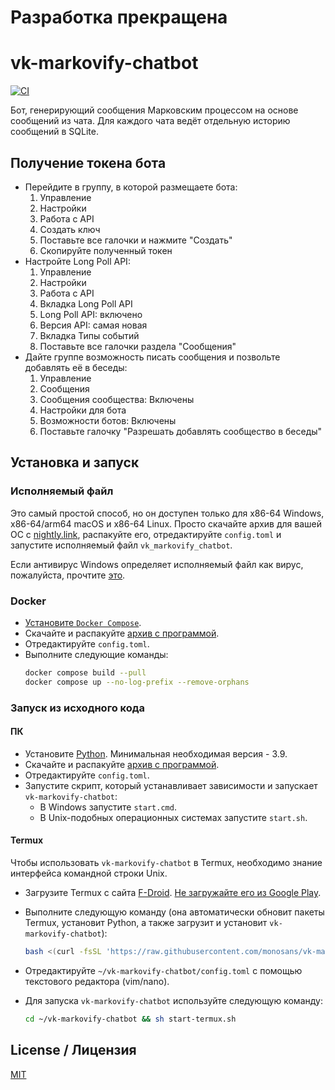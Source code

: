 # Разработка прекращена

# vk-markovify-chatbot

[![CI](https://github.com/monosans/vk-markovify-chatbot/actions/workflows/ci.yml/badge.svg)](https://github.com/monosans/vk-markovify-chatbot/actions/workflows/ci.yml)

Бот, генерирующий сообщения Марковским процессом на основе сообщений из чата. Для каждого чата ведёт отдельную историю сообщений в SQLite.

## Получение токена бота

- Перейдите в группу, в которой размещаете бота:
  1. Управление
  1. Настройки
  1. Работа с API
  1. Создать ключ
  1. Поставьте все галочки и нажмите "Создать"
  1. Скопируйте полученный токен
- Настройте Long Poll API:
  1. Управление
  1. Настройки
  1. Работа с API
  1. Вкладка Long Poll API
  1. Long Poll API: включено
  1. Версия API: самая новая
  1. Вкладка Типы событий
  1. Поставьте все галочки раздела "Сообщения"
- Дайте группе возможность писать сообщения и позвольте добавлять её в беседы:
  1. Управление
  1. Сообщения
  1. Сообщения сообщества: Включены
  1. Настройки для бота
  1. Возможности ботов: Включены
  1. Поставьте галочку "Разрешать добавлять сообщество в беседы"

## Установка и запуск

### Исполняемый файл

Это самый простой способ, но он доступен только для x86-64 Windows, x86-64/arm64 macOS и x86-64 Linux. Просто скачайте архив для вашей ОС с [nightly.link](https://nightly.link/monosans/vk-markovify-chatbot/workflows/ci/main?preview), распакуйте его, отредактируйте `config.toml` и запустите исполняемый файл `vk_markovify_chatbot`.

Если антивирус Windows определяет исполняемый файл как вирус, пожалуйста, прочтите [это](https://github.com/Nuitka/Nuitka/issues/2495#issuecomment-1762836583).

### Docker

- [Установите `Docker Compose`](https://docs.docker.com/compose/install/).
- Скачайте и распакуйте [архив с программой](https://github.com/monosans/vk-markovify-chatbot/archive/refs/heads/main.zip).
- Отредактируйте `config.toml`.
- Выполните следующие команды:
  ```bash
  docker compose build --pull
  docker compose up --no-log-prefix --remove-orphans
  ```

### Запуск из исходного кода

#### ПК

- Установите [Python](https://python.org/downloads). Минимальная необходимая версия - 3.9.
- Скачайте и распакуйте [архив с программой](https://github.com/monosans/vk-markovify-chatbot/archive/refs/heads/main.zip).
- Отредактируйте `config.toml`.
- Запустите скрипт, который устанавливает зависимости и запускает `vk-markovify-chatbot`:
  - В Windows запустите `start.cmd`.
  - В Unix-подобных операционных системах запустите `start.sh`.

#### Termux

Чтобы использовать `vk-markovify-chatbot` в Termux, необходимо знание интерфейса командной строки Unix.

- Загрузите Termux с сайта [F-Droid](https://f-droid.org/en/packages/com.termux/). [Не загружайте его из Google Play](https://github.com/termux/termux-app#google-play-store-experimental-branch).
- Выполните следующую команду (она автоматически обновит пакеты Termux, установит Python, а также загрузит и установит `vk-markovify-chatbot`):

  ```bash
  bash <(curl -fsSL 'https://raw.githubusercontent.com/monosans/vk-markovify-chatbot/main/install-termux.sh')
  ```

- Отредактируйте `~/vk-markovify-chatbot/config.toml` с помощью текстового редактора (vim/nano).
- Для запуска `vk-markovify-chatbot` используйте следующую команду:
  ```bash
  cd ~/vk-markovify-chatbot && sh start-termux.sh
  ```

## License / Лицензия

[MIT](LICENSE)
